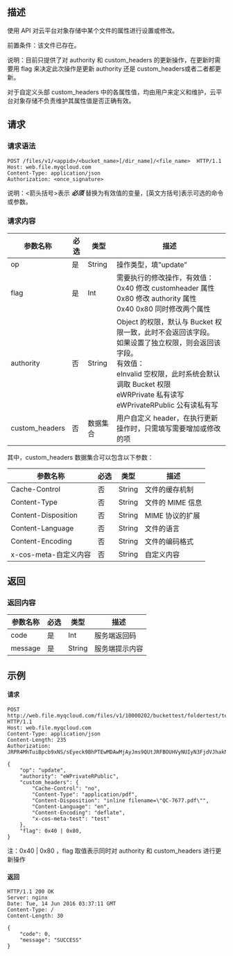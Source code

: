 ## 描述

使用 API 对云平台对象存储中某个文件的属性进行设置或修改。

前置条件：该文件已存在。

说明：目前只提供了对 authority 和 custom_headers 的更新操作，在更新时需要用 flag 来决定此次操作是更新 authority 还是 custom_headers或者二者都更新。

对于自定义头部 custom_headers 中的各属性值，均由用户来定义和维护，云平台对象存储不负责维护其属性值是否正确有效。

## 请求

### 请求语法

``` http
POST /files/v1/<appid>/<bucket_name>[/dir_name]/<file_name>  HTTP/1.1
Host: web.file.myqcloud.com
Content-Type: application/json
Authorization: <once_signature>
```

说明：<箭头括号>表示 ***必须***  替换为有效值的变量，[英文方括号]表示可选的命令或参数。

### 请求内容

| **参数名称**       | **必选** | **类型** | **描述**                                   |
| -------------- | ------ | ------ | ---------------------------------------- |
| op             | 是      | String | 操作类型，填”update”                           |
| flag           | 是      | Int    | 需要执行的修改操作，有效值：<br />0x40 修改 customheader 属性<br />0x80 修改 authority 属性<br />0x40 0x80 同时修改两个属性 |
| authority      | 否      | String | Object 的权限，默认与 Bucket 权限一致，此时不会返回该字段。<br />如果设置了独立权限，则会返回该字段。<br />有效值：<br />eInvalid 空权限，此时系统会默认调取 Bucket 权限<br >eWRPrivate 私有读写<br />eWPrivateRPublic 公有读私有写 |
| custom_headers | 否      | 数据集合   | 用户自定义 header，在执行更新操作时，只需填写需要增加或修改的项      |

其中，custom_headers 数据集合可以包含以下参数：

| 参数名称                | 必选   | 类型     | 描述          |
| ------------------- | ---- | ------ | ----------- |
| Cache-Control       | 否    | String | 文件的缓存机制     |
| Content-Type        | 否    | String | 文件的 MIME 信息 |
| Content-Disposition | 否    | String | MIME 协议的扩展  |
| Content-Language    | 否    | String | 文件的语言       |
| Content-Encoding    | 否    | String | 文件的编码格式     |
| x-cos-meta-自定义内容    | 否    | String | 自定义内容       |

## 返回

### 返回内容

| **参数名称** | **必选** | **类型** | **描述**  |
| -------- | ------ | ------ | ------- |
| code     | 是      | Int    | 服务端返回码  |
| message  | 是      | String | 服务端提示内容 |

## 示例

#### 请求

``` http
POST http://web.file.myqcloud.com/files/v1/10000202/buckettest/foldertest/test_upload.pptx  HTTP/1.1
Host: web.file.myqcloud.com
Content-Type: application/json
Content-Length: 235
Authorization: JRPR4MhTuiBpcb9xNS/sEyeck9BhPTEwMDAwMjAyJms9QUtJRFBOUHVyNUIyN3FjdVJhakNFbXpLVjkzVTdrOFZjZXFXJmU9MCZ0PTE0NjU4NzU0MzEmcj0xNjg4MzA5NDMwJmY9LzEwMDAwMjAyL2pvbm54dTUvZm9sZGVydGVzdC90ZXN0X3VwbG9hZC5wcHR4JmI9am9ubnh1NQ==

{
    "op": "update", 
    "authority": "eWPrivateRPublic", 
    "custom_headers": {
        "Cache-Control": "no", 
        "Content-Type": "application/pdf", 
        "Content-Disposition": "inline filename=\"QC-7677.pdf\"", 
        "Content-Language": "en", 
        "Content-Encoding": "deflate", 
        "x-cos-meta-test": "test"
    }, 
    "flag": 0x40 | 0x80,
}
```

注：0x40 | 0x80 ，flag 取值表示同时对 authority 和 custom_headers 进行更新操作

#### 返回

``` http
HTTP/1.1 200 OK
Server: nginx
Date: Tue, 14 Jun 2016 03:37:11 GMT
Content-Type: /
Content-Length: 30

{
    "code": 0, 
    "message": "SUCCESS"
}
```

